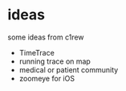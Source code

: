 # ideas
some ideas from c1rew

- TimeTrace
- running trace on map
- medical or patient community
- zoomeye for iOS
